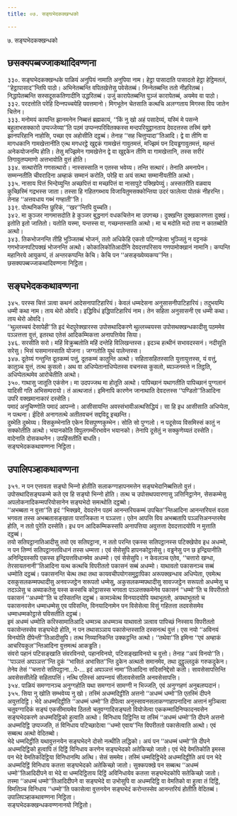 ```yaml
---
title: ०७. सङ्घभेदकक्खन्धको

---
```

७. सङ्घभेदकक्खन्धको  


## छसक्यपब्बज्‍जाकथादिवण्णना

३३०. सङ्घभेदकक्खन्धके पाळियं अनुपियं नामाति अनुपिया नाम। हेट्ठा पासादाति पासादतो हेट्ठा हेट्ठिमतलं, ‘‘हेट्ठापासाद’’न्तिपि पाठो। अभिनेतब्बन्ति वपितखेत्तेसु पवेसेतब्बं। निन्‍नेतब्बन्ति ततो नीहरितब्बं। निद्धापेतब्बन्ति सस्सदूसकतिणादीनि उद्धरितब्बं। उजुं कारापेतब्बन्ति पुञ्‍जं कारापेतब्बं, अयमेव वा पाठो।  
३३२. परदत्तोति परेहि दिन्‍नपच्‍चयेहि पवत्तमानो। मिगभूतेन चेतसाति कत्थचि अलग्गताय मिगस्स विय जातेन चित्तेन।  
३३३. मनोमयं कायन्ति झानमनेन निब्बत्तं ब्रह्मकायं, ‘‘किं नु खो अहं पसादेय्यं, यस्मिं मे पसन्‍ने बहुलाभसक्‍कारो उप्पज्‍जेय्या’’ति पठमं उप्पन्‍नपरिवितक्‍कस्स मन्दपरियुट्ठानताय देवदत्तस्स तस्मिं खणे झानपरिहानि नाहोसि, पच्छा एव अहोसीति दट्ठब्बं। तेनाह ‘‘सह चित्तुप्पादा’’तिआदि। द्वे वा तीणि वा मागधकानि गामखेत्तानीति एत्थ मगधरट्ठे खुद्दकं गामखेत्तं गावुतमत्तं, मज्झिमं पन दियड्ढगावुतमत्तं, महन्तं अनेकयोजनम्पि होति। तेसु मज्झिमेन गामखेत्तेन द्वे वा खुद्दकेन तीणि वा गामखेत्तानि, तस्स सरीरं तिगावुतप्पमाणो अत्तभावोति वुत्तं होति।  
३३४. सत्थारोति गणसत्थारो। नास्सस्साति न एतस्स भवेय्य। तन्ति सत्थारं। तेनाति अमनापेन। सम्मन्‍नतीति चीवरादिना अम्हाकं सम्मानं करोति, परेहि वा अयं सत्था सम्मानीयतीति अत्थो।  
३३५. नासाय पित्तं भिन्देय्युन्ति अच्छपित्तं वा मच्छपित्तं वा नासापुटे पक्खिपेय्युं। अस्सतरीति वळवाय कुच्छिस्मिं गद्रभस्स जाता। तस्सा हि गहितगब्भाय विजायितुमसक्‍कोन्तिया उदरं फालेत्वा पोतकं नीहरन्ति। तेनाह ‘‘अत्तवधाय गब्भं गण्हाती’’ति।  
३३९. पोत्थनिकन्ति छुरिकं, ‘‘खर’’न्तिपि वुच्‍चति।  
३४२. मा कुञ्‍जर नागमासदोति हे कुञ्‍जर बुद्धनागं वधकचित्तेन मा उपगच्छ। दुक्खन्ति दुक्खकारणत्ता दुक्खं। इतोति इतो जातितो। यतोति यस्मा, यन्तस्स वा, गच्छन्तस्साति अत्थो। मा च मदोति मदो तया न कातब्बोति अत्थो।  
३४३. तिकभोजनन्ति तीहि भुञ्‍जितब्बं भोजनं, ततो अधिकेहि एकतो पटिग्गहेत्वा भुञ्‍जितुं न वट्टनकं गणभोजनपटिपक्खं भोजनन्ति अत्थो। कोकालिकोतिआदीनि देवदत्तपरिसाय गणपामोक्खानं नामानि। कप्पन्ति महानिरये आयुकप्पं, तं अन्तरकप्पन्ति केचि। केचि पन ‘‘असङ्ख्येय्यकप्प’’न्ति।  
छसक्यपब्बज्‍जाकथादिवण्णना निट्ठिता।  


## सङ्घभेदककथावण्णना

३४५. परस्स चित्तं ञत्वा कथनं आदेसनापाटिहारियं। केवलं धम्मदेसना अनुसासनीपाटिहारियं। तदुभयम्पि धम्मी कथा नाम। ताय थेरो ओवदि। इद्धिविधं इद्धिपाटिहारियं नाम। तेन सहिता अनुसासनी एव धम्मी कथा। ताय थेरो ओवदि।  
‘‘थुल्‍लच्‍चयं देसापेही’’ति इदं भेदपुरेक्खारस्स उपोसथादिकरणे थुल्‍लच्‍चयस्स उपोसथक्खन्धकादीसु पठममेव पञ्‍ञत्तत्ता वुत्तं, इतरथा एतेसं आदिकम्मिकत्ता अनापत्तियेव सिया।  
३४६. सरसीति सरो। महिं विक्रुब्बतोति महिं दन्तेहि विलिखन्तस्स। इदञ्‍च हत्थीनं सभावदस्सनं। नदीसूति सरेसु। भिसं घसमानस्साति योजना। जग्गतोति यूथं पालेन्तस्स।  
३४७. दूतेय्यं गन्तुन्ति दूतकम्मं पत्तुं, दूतकम्मं कातुन्ति अत्थो। सहितासहितस्साति युत्तायुत्तस्स, यं वत्तुं, कातुञ्‍च युत्तं, तत्थ कुसलो। अथ वा अधिप्पेतानाधिप्पेतस्स वचनस्स कुसलो, ब्यञ्‍जनमत्ते न तिट्ठति, अधिप्पेतत्थमेव आरोचेतीति अत्थो।  
३५०. गाथासु जातूति एकंसेन। मा उदपज्‍जथ मा होतूति अत्थो। पापिच्छानं यथागतीति पापिच्छानं पुग्गलानं यादिसी गति अभिसम्परायो। तं अत्थजातं। इमिनापि कारणेन जानाथाति देवदत्तस्स ‘‘पण्डितो’’तिआदिना उपरि वक्खमानाकारं दस्सेति।  
पमादं अनुचिण्णोति पमादं आपन्‍नो। आसीसायन्ति अवस्संभावीअत्थसिद्धियं। सा हि इध आसीसाति अधिप्पेता, न पत्थना। ईदिसे अनागतत्थे अतीतवचनं सद्दविदू इच्छन्ति।  
दुब्भेति दुब्भेय्य। विसकुम्भेनाति एकेन विसपुण्णकुम्भेन। सोति सो पुग्गलो। न पदूसेय्य विसमिस्सं कातुं न सक्‍कोतीति अत्थो। भयानकोति विपुलगम्भीरभावेन भयानको। तेनापि दूसेतुं न सक्‍कुणेय्यतं दस्सेति। वादेनाति दोसकथनेन। उपहिंसतीति बाधति।  
सङ्घभेदककथावण्णना निट्ठिता।  


## उपालिपञ्हाकथावण्णना

३५१. न पन एत्तावता सङ्घो भिन्‍नो होतीति सलाकग्गाहापनमत्तेन सङ्घभेदानिब्बत्तितो वुत्तं। उपोसथादिसङ्घकम्मे कते एव हि सङ्घो भिन्‍नो होति। तत्थ च उपोसथपवारणासु ञत्तिनिट्ठानेन, सेसकम्मेसु अपलोकनादिकम्मपरियोसानेन सङ्घभेदो समत्थोति दट्ठब्बो।  
‘‘अभब्बता न वुत्ता’’ति इदं ‘‘भिक्खवे, देवदत्तेन पठमं आनन्तरियकम्मं उपचित’’न्तिआदिना आनन्तरियत्तं वदता भगवता तस्स अभब्बतासङ्खाता पाराजिकता न पञ्‍ञत्ता। एतेन आपत्ति विय अभब्बतापि पञ्‍ञत्तिअनन्तरमेव होति, न ततो पुरेति दस्सेति। इध पन आदिकम्मिकस्सपि अनापत्तिया अवुत्तत्ता देवदत्तादयोपि न मुत्ताति दट्ठब्बं।  
तयो सतिपट्ठानातिआदीसु तयो एव सतिपट्ठाना, न ततो परन्ति एकस्स सतिपट्ठानस्स पटिक्खेपोव इध अधम्मो, न पन तिण्णं सतिपट्ठानत्तविधानं तस्स धम्मत्ता। एवं सेसेसुपि हापनकोट्ठासेसु। वड्ढनेसु पन छ इन्द्रियानीति अनिन्द्रियस्सपि एकस्स इन्द्रियत्तविधानमेव अधम्मो। एवं सेसेसुपि। न केवलञ्‍च एतेव, ‘‘चत्तारो खन्धा, तेरसायतनानी’’तिआदिना यत्थ कत्थचि विपरीततो पकासनं सब्बं अधम्मो। याथावतो पकासनञ्‍च सब्बं धम्मोति दट्ठब्बं। पकासनन्ति चेत्थ तथा तथा कायवचीपयोगसमुट्ठापिका अरूपक्खन्धाव अधिप्पेता, एवमेत्थ दसकुसलकम्मपथादीसु अनवज्‍जट्ठेन सरूपतो धम्मेसु, अकुसलकम्मपथादीसु सावज्‍जट्ठेन सरूपतो अधम्मेसु च तदञ्‍ञेसु च अब्याकतेसु यस्स कस्सचि कोट्ठासस्स भगवता पञ्‍ञत्तक्‍कमेनेव पकासनं ‘‘धम्मो’’ति च विपरीततो पकासनं ‘‘अधम्मो’’ति च दस्सितन्ति दट्ठब्बं। कामञ्‍चेत्थ विनयादयोपि यथाभूततो, अयथाभूततो च पकासनवसेन धम्माधम्मेसु एव पविसन्ति, विनयादिनामेन पन विसेसेत्वा विसुं गहितत्ता तदवसेसमेव धम्माधम्मकोट्ठासे पविसतीति दट्ठब्बं।  
इमं अधम्मं धम्मोति करिस्सामातिआदि धम्मञ्‍च अधम्मञ्‍च याथावतो ञत्वाव पापिच्छं निस्साय विपरीततो पकासेन्तस्सेव सङ्घभेदो होति, न पन तथासञ्‍ञाय पकासेन्तस्साति दस्सनत्थं वुत्तं। एस नयो ‘‘अविनयं विनयोति दीपेन्ती’’तिआदीसुपि। तत्थ निय्यानिकन्ति उक्‍कट्ठन्ति अत्थो। ‘‘तथेवा’’ति इमिना ‘‘एवं अम्हाकं आचरियकुल’’न्तिआदिना वुत्तमत्थं आकड्ढति।  
संवरो पहानं पटिसङ्खाति संवरविनयो, पहानविनयो, पटिसङ्खाविनयो च वुत्तो। तेनाह ‘‘अयं विनयो’’ति। ‘‘पञ्‍ञत्तं अपञ्‍ञत्त’’न्ति दुकं ‘‘भासितं अभासित’’न्ति दुकेन अत्थतो समानमेव, तथा दुट्ठुल्‍लदुकं गरुकदुकेन। तेनेव तेसं ‘‘चत्तारो सतिपट्ठाना…पे॰… इदं अपञ्‍ञत्तं नामा’’तिआदिना सदिसनिद्देसो कतो। सावसेसापत्तिन्ति अवसेससीलेहि सहितापत्तिं। नत्थि एतिस्सं आपन्‍नायं सीलावसेसाति अनवसेसापत्ति।  
३५४. पाळियं समग्गानञ्‍च अनुग्गहोति यथा समग्गानं सामग्गी न भिज्‍जति, एवं अनुग्गहणं अनुबलप्पदानं।  
३५५. सिया नु खोति सम्भवेय्य नु खो। तस्मिं अधम्मदिट्ठीति अत्तनो ‘‘अधम्मं धम्मो’’ति एतस्मिं दीपने अयुत्तदिट्ठि। भेदे अधम्मदिट्ठीति ‘‘अधम्मं धम्मो’’ति दीपेत्वा अनुस्सावनसलाकग्गाहापनादिना अत्तानं मुञ्‍चित्वा चतुवग्गादिकं सङ्घं एकसीमायमेव ठिततो चतुवग्गादिसङ्घतो वियोजेत्वा एककम्मादिनिप्फादनवसेन सङ्घभेदकरणे अधम्मदिट्ठिको हुत्वाति अत्थो। विनिधाय दिट्ठिन्ति या तस्मिं ‘‘अधम्मं धम्मो’’ति दीपने अत्तनो अधम्मदिट्ठि उप्पज्‍जति, तं विनिधाय पटिच्छादेत्वा ‘‘धम्मो एवाय’’न्ति विपरीततो पकासेत्वाति अत्थो। एवं सब्बत्थ अत्थो वेदितब्बो।  
भेदे धम्मदिट्ठीति यथावुत्तनयेन सङ्घभेदने दोसो नत्थीति लद्धिको। अयं पन ‘‘अधम्मं धम्मो’’ति दीपने अधम्मदिट्ठिको हुत्वापि तं दिट्ठिं विनिधाय करणेन सङ्घभेदको अतेकिच्छो जातो। एवं भेदे वेमतिकोति इमस्स पन भेदे वेमतिकदिट्ठिया विनिधानम्पि अत्थि। सेसं सममेव। तस्मिं धम्मदिट्ठिभेदे अधम्मदिट्ठीति अयं पन भेदे अधम्मदिट्ठिं विनिधाय कतत्ता सङ्घभेदको अतेकिच्छो जातो। सुक्‍कपक्खे पन सब्बत्थ ‘‘अधम्मं धम्मो’’तिआदिदीपने वा भेदे वा धम्मदिट्ठिताय दिट्ठिं अविनिधायेव कतत्ता सङ्घभेदकोपि सतेकिच्छो जातो। तस्मा ‘‘अधम्मं धम्मो’’तिआदिदीपने वा सङ्घभेदे वा उभोसुपि वा अधम्मदिट्ठि वा वेमतिको वा हुत्वा तं दिट्ठिं, विमतिञ्‍च विनिधाय ‘‘धम्मो’’ति पकासेत्वा वुत्तनयेन सङ्घभेदं करोन्तस्सेव आनन्तरियं होतीति वेदितब्बं।  
उपालिपञ्हाकथावण्णना निट्ठिता।  
सङ्घभेदकक्खन्धकवण्णनानयो निट्ठितो।  